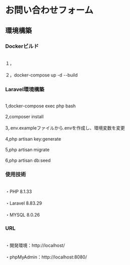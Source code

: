 <h1>お問い合わせフォーム</h1>
<h2>環境構築</h2>
<h3>Dockerビルド</h3>
<br>１，</br>
<br>２，docker-compose up -d --build</br>
<h3>Laravel環境構築</h3>
<br>1,docker-compose exec php bash</br>
<br>2,composer install</br>
<br>3,.env.exampleファイルから.envを作成し、環境変数を変更</br>
<br>4,php artisan key:generate</br>
<br>5,php artisan migrate</br>
<br>6,php artisan db:seed</br>
<h3>使用技術</h3>
<br>・PHP 8.1.33</br>
<br>・Laravel 8.83.29</br>
<br>・MYSQL 8.0.26</br>
<h3>URL</h3>
<br>・開発環境：http://localhost/</br>
<br>・phpMyAdmin：http://localhost:8080/</br>

